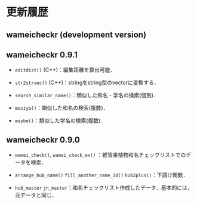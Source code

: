 # 更新履歴

## wameicheckr (development version)



## wameicheckr 0.9.1

* `editdist()` (C++)：編集距離を算出可能．

* `str2strvec()` (C++)：stringをstring型のvectorに変換する．

* `search_similar_name()`：類似した和名・学名の検索(個別)．

* `mosiya()`：類似した和名の検索(複数)．

* `maybe()`：類似した学名の検索(複数)．


## wameicheckr 0.9.0

* `wamei_check()`, `wamei_check_ex()` ：維管束植物和名チェックリストでのデータを検索．

* `arrange_hub_name()` `fill_another_name_id()` `hub2plus()`：下請け関数．

* `hub_master` `jn_master`：和名チェックリスト作成したデータ．基本的には，元データと同じ．
